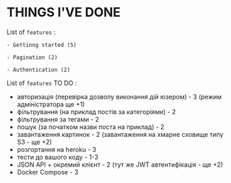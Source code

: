 # THINGS I'VE DONE

List of `features` :

    - Gettinng started (5)

    - Pagination (2)

    - Authentication (2)

List of `features` TO DO :

- авторизація (перевірка дозволу виконання дій юзером) - 3 (режим адміністратора ще +1)
- фільтрування (на приклад постів за категоріями) - 2
- фільтрування за тегами - 2
- пошук (за початком назви поста на приклад) - 2
- завантаження картинок - 2 (завантаження на хмарне сховище типу S3 - ще +2)
- розгортання на heroku - 3
- тести до вашого коду - 1-3
- JSON API + окремий клієнт - 2 (тут же JWT автентифікація - ще +2)
- Docker Compose - 3